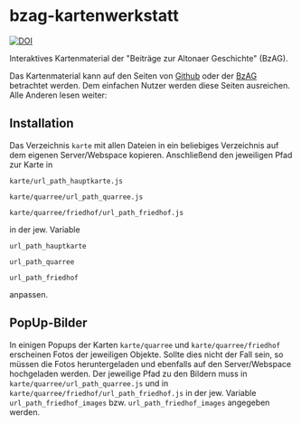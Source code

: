 
# bzag-kartenwerkstatt
[![DOI](https://zenodo.org/badge/DOI/10.5281/zenodo.5176340.svg)](https://doi.org/10.5281/zenodo.5176340)

Interaktives Kartenmaterial der "Beiträge zur Altonaer Geschichte" (BzAG).

Das Kartenmaterial kann auf den Seiten von [Github](https://pod-o-mart.github.io/bzag-kartenwerkstatt/) oder der [BzAG](https://altona.ws/karten) betrachtet werden. Dem einfachen Nutzer werden diese Seiten ausreichen. Alle Anderen lesen weiter:

## Installation
Das Verzeichnis `karte` mit allen Dateien in ein beliebiges Verzeichnis auf dem eigenen Server/Webspace kopieren. Anschließend den jeweiligen Pfad zur Karte in

`karte/url_path_hauptkarte.js`

`karte/quarree/url_path_quarree.js`

`karte/quarree/friedhof/url_path_friedhof.js`

in der jew. Variable 

`url_path_hauptkarte`

`url_path_quarree`

`url_path_friedhof`

anpassen.

## PopUp-Bilder
In einigen Popups der Karten `karte/quarree` und `karte/quarree/friedhof` erscheinen Fotos der jeweiligen Objekte. Sollte dies nicht der Fall sein, so müssen die Fotos heruntergeladen und ebenfalls auf den Server/Webspace hochgeladen werden. Der jeweilige Pfad zu den Bildern muss in `karte/quarree/url_path_quarree.js` und in `karte/quarree/friedhof/url_path_friedhof.js` in der jew. Variable `url_path_friedhof_images` bzw. `url_path_friedhof_images` angegeben werden.
